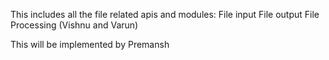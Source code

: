 This includes all the file related apis and modules:
    File input
    File output
    File Processing (Vishnu and Varun)

This will be implemented by Premansh